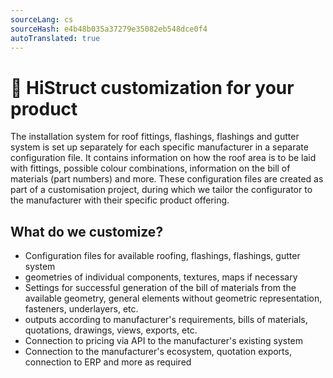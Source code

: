 ```yaml
---
sourceLang: cs
sourceHash: e4b48b035a37279e35082eb548dce0f4
autoTranslated: true
---
```


# 🔧 HiStruct customization for your product

The installation system for roof fittings, flashings, flashings and gutter system is set up separately for each specific manufacturer in a separate configuration file. It contains information on how the roof area is to be laid with fittings, possible colour combinations, information on the bill of materials (part numbers) and more.
These configuration files are created as part of a customisation project, during which we tailor the configurator to the manufacturer with their specific product offering.

## What do we customize?

- Configuration files for available roofing, flashings, flashings, gutter system
- geometries of individual components, textures, maps if necessary
- Settings for successful generation of the bill of materials from the available geometry, general elements without geometric representation, fasteners, underlayers, etc.
- outputs according to manufacturer's requirements, bills of materials, quotations, drawings, views, exports, etc.
- Connection to pricing via API to the manufacturer's existing system
- Connection to the manufacturer's ecosystem, quotation exports, connection to ERP and more as required


